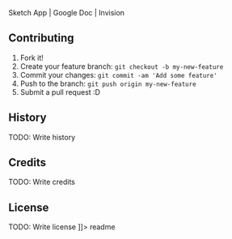 <snippet>
  <content><![CDATA[
# ${1:Holistic Blog}
We are building a responsive full stack website in 1-week sprint timeline. The idea behind this is to accommodate potential user to read, post and comment on the blog along with having the ability to purchase the healthy product. At the same token, we are trying to encourage the user to live the holistic lifestyle. 
## Team Roles 
Jin Tak: Lead Front-End Developer
Milad Abujarada: Lead Back-End Developer | Scrum Master
Remy Pearlstone: Release Engineer | Front-End Developer
Stevano Lie: Product Manager | UX/UI Lead
## Technologies and tools used
Angular | MongoDB | Node JS | Express | PostgreSQL | SQL

Sketch App | Google Doc | Invision 
## Contributing
1. Fork it!
2. Create your feature branch: `git checkout -b my-new-feature`
3. Commit your changes: `git commit -am 'Add some feature'`
4. Push to the branch: `git push origin my-new-feature`
5. Submit a pull request :D
## History
TODO: Write history
## Credits
TODO: Write credits
## License
TODO: Write license
]]></content>
  <tabTrigger>readme</tabTrigger>
</snippet>







